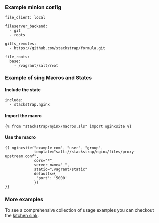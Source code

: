 ### Example minion config

```
file_client: local

fileserver_backend:
  - git
  - roots

gitfs_remotes:
  - https://github.com/stackstrap/formula.git

file_roots:
  base:
    - /vagrant/salt/root
```

### Example of sing Macros and States

#### Include the state

```
include:
  - stackstrap.nginx
```

#### Import the macro

```
{% from "stackstrap/nginx/macros.sls" import nginxsite %}
```

#### Use the macro

```
{{ nginxsite("example.com", "user", "group",
             template="salt://stackstrap/nginx/files/proxy-upstream.conf",
             cors="*",
             server_name="_",
             static="/vagrant/static"
             defaults={
              'port': '5000'
             })
}}
```

### More examples

To see a comprehensive collection of usage examples you can checkout the [kitchen sink](https://github.com/stackstrap/kitchen-sink).
